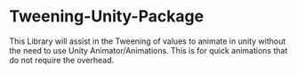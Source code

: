 # Tweening-Unity-Package
This Library will assist in the Tweening of values to animate in unity without the need to use Unity Animator/Animations. This is for quick animations that do not require the overhead.
